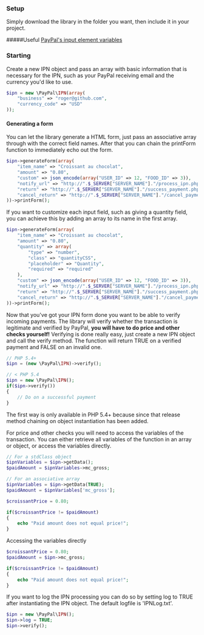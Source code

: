 


### Setup
Simply download the library in the folder you want, then include it in your project.

#####Useful
[PayPal's input element variables](https://developer.paypal.com/webapps/developer/docs/classic/paypal-payments-standard/integration-guide/Appx_websitestandard_htmlvariables/)


### Starting
Create a new IPN object and pass an array with basic information that is necessary for the IPN, such as your PayPal receiving email and the currency you'd like to use.
```php
$ipn = new \PayPal\IPN(array(
    "business" => "roger@github.com",
    "currency_code" => "USD"
));
```

#### Generating a form
You can let the library generate a HTML form, just pass an associative array through with the correct field names. After that you can chain the printForm function to immediately echo out the form.
```php
$ipn->generateForm(array(
    "item_name" => "Croissant au chocolat",
    "amount" => "0.80",
    "custom" => json_encode(array("USER_ID" => 12, "FOOD_ID" => 3)),
    "notify_url" => "http://".$_SERVER["SERVER_NAME"]."/process_ipn.php",
    "return" => "http://".$_SERVER["SERVER_NAME"]."/success_payment.php",
    "cancel_return" => "http://".$_SERVER["SERVER_NAME"]."/cancel_payment.php",
))->printForm();
```


If you want to customize each input field, such as giving a quantity field, you can achieve this by adding an array to its name in the first array.
```php
$ipn->generateForm(array(
    "item_name" => "Croissant au chocolat",
    "amount" => "0.80",
    "quantity" => array(
        "type" => "number",
        "class" => "quantityCSS",
        "placeholder" => "Quantity",
        "required" => "required"
    ),
    "custom" => json_encode(array("USER_ID" => 12, "FOOD_ID" => 3)),
    "notify_url" => "http://".$_SERVER["SERVER_NAME"]."/process_ipn.php",
    "return" => "http://".$_SERVER["SERVER_NAME"]."/success_payment.php",
    "cancel_return" => "http://".$_SERVER["SERVER_NAME"]."/cancel_payment.php",
))->printForm();
```

Now that you've got your IPN form done you want to be able to verify incoming payments. The library will verify whether the transaction is legitimate and verified by PayPal, **you will have to do price and other checks yourself!**
Verifying is done really easy, just create a new IPN object and call the verify method. The function will return TRUE on a verified payment and FALSE on an invalid one.
```php
// PHP 5.4+
$ipn = (new \PayPal\IPN)->verify();

// < PHP 5.4
$ipn = new \PayPal\IPN();
if($ipn->verify())
{
    // Do on a successful payment
}
```
The first way is only available in PHP 5.4+ because since that release method chaining on object instantiation has been added.


For price and other checks you will need to access the variables of the transaction. You can either retrieve all variables of the function in an array or object, or access the variables directly.
```php
// For a stdClass object
$ipnVariables = $ipn->getData();
$paidAmount = $ipnVariables->mc_gross;

// For an associative array
$ipnVariables = $ipn->getData(TRUE);
$paidAmount = $ipnVariables['mc_gross'];

$croissantPrice = 0.80;

if($croissantPrice != $paidAmount)
{
    echo "Paid amount does not equal price!";
}

```

Accessing the variables directly
```php
$croissantPrice = 0.80;
$paidAmount = $ipn->mc_gross;

if($croissantPrice != $paidAmount)
{
    echo "Paid amount does not equal price!";
}
```

If you want to log the IPN processing you can do so by setting log to TRUE after instantiating the IPN object. The default logfile is 'IPNLog.txt'.
```php
$ipn = new \PayPal\IPN();
$ipn->log = TRUE;
$ipn->verify();

```
